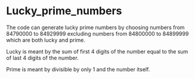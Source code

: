 # Lucky_prime_numbers

The code can generate lucky prime numbers by choosing numbers from 84790000 to 84929999 excluding numbers from 84800000 to 84899999 which are both lucky and prime.

Lucky is meant by the sum of first 4 digits of the number equal to the sum of last 4 digits of the number.

Prime is meant by divisible by only 1 and the number itself.
